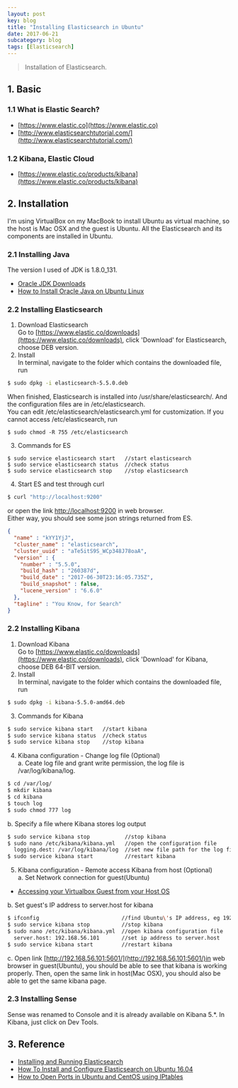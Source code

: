```yaml
---
layout: post
key: blog
title: "Installing Elasticsearch in Ubuntu"
date: 2017-06-21
subcategory: blog
tags: [Elasticsearch]
---
```


> Installation of Elasticsearch.

## 1. Basic
### 1.1 What is Elastic Search?  
  * [https://www.elastic.co](https://www.elastic.co)  
  * [http://www.elasticsearchtutorial.com/](http://www.elasticsearchtutorial.com/)

### 1.2 Kibana, Elastic Cloud  
  * [https://www.elastic.co/products/kibana](https://www.elastic.co/products/kibana)

## 2. Installation
I'm using VirtualBox on my MacBook to install Ubuntu as virtual machine, so the host is Mac OSX and the guest is Ubuntu. All the Elasticsearch and its components are installed in Ubuntu.

### 2.1 Installing Java
  The version I used of JDK is 1.8.0_131.  
  * [Oracle JDK Downloads](http://www.oracle.com/technetwork/java/javase/downloads/index.html)  
  * [How to Install Oracle Java on Ubuntu Linux](http://www.wikihow.com/Install-Oracle-Java-on-Ubuntu-Linux)  

### 2.2 Installing Elasticsearch  
  1) Download Elasticsearch  
  Go to [https://www.elastic.co/downloads](https://www.elastic.co/downloads), click 'Download' for Elasticsearch, choose DEB version.  
  2) Install  
  In terminal, navigate to the folder which contains the downloaded file, run  

```sh
$ sudo dpkg -i elasticsearch-5.5.0.deb
```

  When finished, Elasticsearch is installed into /usr/share/elasticsearch/. And the configuration files are in /etc/elasticsearch.  
  You can edit /etc/elasticsearch/elasticsearch.yml for customization. If you cannot access /etc/elasticsearch, run

```shell
$ sudo chmod -R 755 /etc/elasticsearch
```

  3) Commands for ES  
```shell
$ sudo service elasticsearch start   //start elasticsearch  
$ sudo service elasticsearch status  //check status  
$ sudo service elasticsearch stop    //stop elasticsearch
```
  4) Start ES and test through curl

```bash
$ curl "http://localhost:9200"
```

  or open the link [http://localhost:9200](http://localhost:9200) in web browser.  
  Either way, you should see some json strings returned from ES.  
```json
{
  "name" : "kYY1YjJ",
  "cluster_name" : "elasticsearch",
  "cluster_uuid" : "aTe5itS9S_WCp348J78oaA",
  "version" : {
    "number" : "5.5.0",
    "build_hash" : "260387d",
    "build_date" : "2017-06-30T23:16:05.735Z",
    "build_snapshot" : false,
    "lucene_version" : "6.6.0"
  },
  "tagline" : "You Know, for Search"
}
```

### 2.2 Installing Kibana  
1) Download Kibana  
Go to [https://www.elastic.co/downloads](https://www.elastic.co/downloads), click 'Download' for Kibana, choose DEB 64-BIT version.  
2) Install  
In terminal, navigate to the folder which contains the downloaded file, run  
```sh
$ sudo dpkg -i kibana-5.5.0-amd64.deb  
```
3) Commands for Kibana
```sh
$ sudo service kibana start   //start kibana  
$ sudo service kibana status  //check status  
$ sudo service kibana stop    //stop kibana  
```
4) Kibana configuration - Change log file (Optional)  
a. Ceate log file and grant write permission, the log file is /var/log/kibana/log.
```sh
$ cd /var/log/
$ mkdir kibana
$ cd kibana
$ touch log
$ sudo chmod 777 log
```  

b. Specify a file where Kibana stores log output
```sh
$ sudo service kibana stop           //stop kibana  
$ sudo nano /etc/kibana/kibana.yml   //open the configuration file
  logging.dest: /var/log/kibana/log  //set new file path for the log file
$ sudo service kibana start          //restart kibana  
```
5) Kibana configuration - Remote access Kibana from host (Optional)  
a. Set Network connection for guest(Ubuntu)  
* [Accessing your Virtualbox Guest from your Host OS](https://2buntu.com/articles/1513/accessing-your-virtualbox-guest-from-your-host-os/)  

b. Set guest's IP address to server.host for kibana
```sh
$ ifconfig                          //find Ubuntu\'s IP address, eg 192.168.56.101, specified in DHCP server.
$ sudo service kibana stop          //stop kibana  
$ sudo nano /etc/kibana/kibana.yml  //open kibana configuration file
  server.host: 192.168.56.101       //set ip address to server.host
$ sudo service kibana start         //restart kibana  
```
c. Open link [http://192.168.56.101:5601/](http://192.168.56.101:5601/)in web browser in guest(Ubuntu), you should be able to see that kibana is working properly. Then, open the same link in host(Mac OSX), you should also be able to get the same kibana page.  

### 2.3 Installing Sense  
Sense was renamed to Console and it is already available on Kibana 5.\*. In Kibana, just click on Dev Tools.  

## 3. Reference
* [Installing and Running Elasticsearch](https://www.elastic.co/guide/en/elasticsearch/guide/current/running-elasticsearch.html)  
* [How To Install and Configure Elasticsearch on Ubuntu 16.04](https://www.digitalocean.com/community/tutorials/how-to-install-and-configure-elasticsearch-on-ubuntu-16-04)  
* [How to Open Ports in Ubuntu and CentOS using IPtables](https://www.rosehosting.com/blog/how-to-open-ports-in-ubuntu-and-centos-using-iptables/)  
